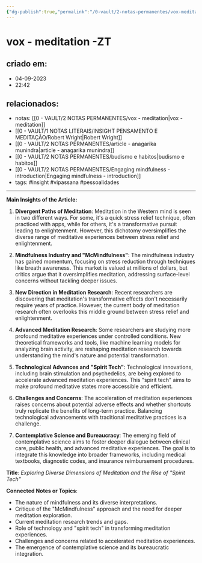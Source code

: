 ```yaml
---
{"dg-publish":true,"permalink":"/0-vault/2-notas-permanentes/vox-meditation-zt/","tags":["permanente","insight","vipassana","pessoalidades"],"dgHomeLink":true,"dgShowLocalGraph":true,"dgShowFileTree":true,"dgEnableSearch":true,"noteIcon":""}
---
```


# vox -  meditation  -ZT

## criado em: 
- 04-09-2023
- 22:42
## relacionados:
- notas: [[0 - VAULT/2 NOTAS PERMANENTES/vox -  meditation\|vox -  meditation]]
- [[0 - VAULT/1 NOTAS LITERAIS/INSIGHT PENSAMENTO E MEDITAÇÃO/Robert Wright\|Robert Wright]]
- [[0 - VAULT/2 NOTAS PERMANENTES/article - anagarika munindra\|article - anagarika munindra]]
- [[0 - VAULT/2 NOTAS PERMANENTES/budismo e habitos\|budismo e habitos]]
- [[0 - VAULT/2 NOTAS PERMANENTES/Engaging mindfulness - introduction\|Engaging mindfulness - introduction]]
- tags: #insight #vipassana #pessoalidades
---
**Main Insights of the Article:**

1. **Divergent Paths of Meditation**: Meditation in the Western mind is seen in two different ways. For some, it's a quick stress relief technique, often practiced with apps, while for others, it's a transformative pursuit leading to enlightenment. However, this dichotomy oversimplifies the diverse range of meditative experiences between stress relief and enlightenment.

2. **Mindfulness Industry and "McMindfulness"**: The mindfulness industry has gained momentum, focusing on stress reduction through techniques like breath awareness. This market is valued at millions of dollars, but critics argue that it oversimplifies meditation, addressing surface-level concerns without tackling deeper issues.

3. **New Direction in Meditation Research**: Recent researchers are discovering that meditation's transformative effects don't necessarily require years of practice. However, the current body of meditation research often overlooks this middle ground between stress relief and enlightenment.

4. **Advanced Meditation Research**: Some researchers are studying more profound meditative experiences under controlled conditions. New theoretical frameworks and tools, like machine learning models for analyzing brain activity, are reshaping meditation research towards understanding the mind's nature and potential transformation.

5. **Technological Advances and "Spirit Tech"**: Technological innovations, including brain stimulation and psychedelics, are being explored to accelerate advanced meditation experiences. This "spirit tech" aims to make profound meditative states more accessible and efficient.

6. **Challenges and Concerns**: The acceleration of meditation experiences raises concerns about potential adverse effects and whether shortcuts truly replicate the benefits of long-term practice. Balancing technological advancements with traditional meditative practices is a challenge.

7. **Contemplative Science and Bureaucracy**: The emerging field of contemplative science aims to foster deeper dialogue between clinical care, public health, and advanced meditative experiences. The goal is to integrate this knowledge into broader frameworks, including medical textbooks, diagnostic codes, and insurance reimbursement procedures.

**Title**: *Exploring Diverse Dimensions of Meditation and the Rise of "Spirit Tech"*

**Connected Notes or Topics**:
- The nature of mindfulness and its diverse interpretations.
- Critique of the "McMindfulness" approach and the need for deeper meditation exploration.
- Current meditation research trends and gaps.
- Role of technology and "spirit tech" in transforming meditation experiences.
- Challenges and concerns related to accelerated meditation experiences.
- The emergence of contemplative science and its bureaucratic integration.